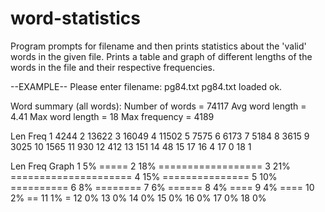 # word-statistics
Program prompts for filename and then prints statistics about the 'valid' words in the given file. 
Prints a table and graph of different lengths of the words in the file and their respective frequencies.

--EXAMPLE--
Please enter filename: pg84.txt
 pg84.txt loaded ok.

Word summary (all words):
 Number of words = 74117
 Avg word length = 4.41
 Max word length = 18
 Max frequency = 4189

 Len  Freq
   1  4244
   2 13622
   3 16049
   4 11502
   5  7575
   6  6173
   7  5184
   8  3615
   9  3025
  10  1565
  11   930
  12   412
  13   151
  14    48
  15    17
  16     4
  17     0
  18     1

 Len  Freq Graph
   1    5% =====
   2   18% ==================
   3   21% =====================
   4   15% ===============
   5   10% ==========
   6    8% ========
   7    6% ======
   8    4% ====
   9    4% ====
  10    2% ==
  11    1% =
  12    0% 
  13    0% 
  14    0% 
  15    0% 
  16    0% 
  17    0% 
  18    0% 
